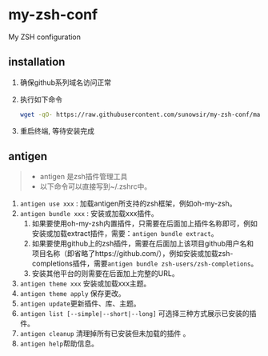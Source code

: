 # my-zsh-conf
My ZSH configuration

## installation
1. 确保github系列域名访问正常

2. 执行如下命令

   ```bash
   wget -qO- https://raw.githubusercontent.com/sunowsir/my-zsh-conf/master/setup.sh | sh -x
   ```

3. 重启终端, 等待安装完成

## antigen 
> * antigen 是zsh插件管理工具
> * 以下命令可以直接写到~/.zshrc中。

1. `antigen use xxx` : 加载antigen所支持的zsh框架，例如oh-my-zsh。
2. `antigen bundle xxx` : 安装或加载xxx插件。
    1. 如果要使用oh-my-zsh内置插件，只需要在后面加上插件名称即可，例如安装或加载extract插件，需要：`antigen bundle extract`。
    2. 如果要使用github上的zsh插件，需要在后面加上该项目github用户名和项目名称（即省略了https://github.com/），例如安装或加载zsh-completions插件，需要`antigen bundle zsh-users/zsh-completions`。
    3. 安装其他平台的则需要在后面加上完整的URL。
3. `antigen theme xxx` 安装或加载xxx主题。
4. `antigen theme apply` 保存更改。
5. `antigen update`更新插件、库、主题。
6. `antigen list [--simple|--short|--long]` 可选择三种方式展示已安装的插件。
7. `antigen cleanup` 清理掉所有已安装但未加载的插件 。
8. `antigen help`帮助信息。

